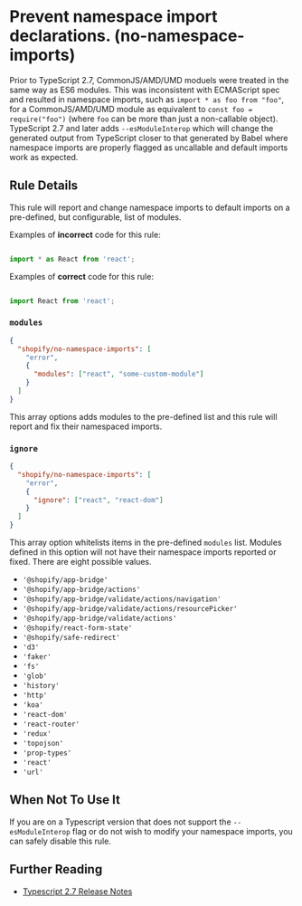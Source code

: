# Prevent namespace import declarations. (no-namespace-imports)

Prior to TypeScript 2.7, CommonJS/AMD/UMD moduels were treated in the same way as ES6 modules. This was inconsistent with ECMAScript spec and resulted in namespace imports, such as `import * as foo from "foo"`, for a CommonJS/AMD/UMD module as equivalent to `const foo = require("foo")` (where `foo` can be more than just a non-callable object). TypeScript 2.7 and later adds `--esModuleInterop` which will change the generated output from TypeScript closer to that generated by Babel where namespace imports are properly flagged as uncallable and default imports work as expected.

## Rule Details

This rule will report and change namespace imports to default imports on a pre-defined, but configurable, list of modules.

Examples of **incorrect** code for this rule:

```ts

import * as React from 'react';

```

Examples of **correct** code for this rule:

```ts

import React from 'react';

```


### `modules`

```json
{
  "shopify/no-namespace-imports": [
    "error",
    {
      "modules": ["react", "some-custom-module"]
    }
  ]
}
```

This array options adds modules to the pre-defined list and this rule will report and fix their namespaced imports.

### `ignore`

```json
{
  "shopify/no-namespace-imports": [
    "error",
    {
      "ignore": ["react", "react-dom"]
    }
  ]
}
```

This array option whitelists items in the pre-defined `modules` list. Modules defined in this option will not have their namespace imports reported or fixed. There are eight possible values.

* `'@shopify/app-bridge'`
* `'@shopify/app-bridge/actions'`
* `'@shopify/app-bridge/validate/actions/navigation'`
* `'@shopify/app-bridge/validate/actions/resourcePicker'`
* `'@shopify/app-bridge/validate/actions'`
* `'@shopify/react-form-state'`
* `'@shopify/safe-redirect'`
* `'d3'`
* `'faker'`
* `'fs'`
* `'glob'`
* `'history'`
* `'http'`
* `'koa'`
* `'react-dom'`
* `'react-router'`
* `'redux'`
* `'topojson'`
* `'prop-types'`
* `'react'`
* `'url'`


## When Not To Use It

If you are on a Typescript version that does not support the `--esModuleInterop` flag or do not wish to modify your namespace imports, you can safely disable this rule.

## Further Reading

* [Typescript 2.7 Release Notes](https://www.typescriptlang.org/docs/handbook/release-notes/typescript-2-7.html#support-for-import-d-from-cjs-from-commonjs-modules-with---esmoduleinterop)
